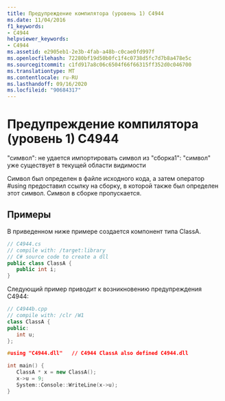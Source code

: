 ```yaml
---
title: Предупреждение компилятора (уровень 1) C4944
ms.date: 11/04/2016
f1_keywords:
- C4944
helpviewer_keywords:
- C4944
ms.assetid: e2905eb1-2e3b-4fab-a48b-c0cae0fd997f
ms.openlocfilehash: 72280bf19d50b0fc1f4c0738d5fc7d7b8a478e5c
ms.sourcegitcommit: c1fd917a8c06c6504f66f66315ff352d0c046700
ms.translationtype: MT
ms.contentlocale: ru-RU
ms.lasthandoff: 09/16/2020
ms.locfileid: "90684317"
---
```

# <a name="compiler-warning-level-1-c4944"></a>Предупреждение компилятора (уровень 1) C4944

"символ": не удается импортировать символ из "сборка1": "символ" уже существует в текущей области видимости

Символ был определен в файле исходного кода, а затем оператор #using предоставил ссылку на сборку, в которой также был определен этот символ. Символ в сборке пропускается.

## <a name="examples"></a>Примеры

В приведенном ниже примере создается компонент типа ClassA.

```csharp
// C4944.cs
// compile with: /target:library
// C# source code to create a dll
public class ClassA {
   public int i;
}
```

Следующий пример приводит к возникновению предупреждения C4944:

```cpp
// C4944b.cpp
// compile with: /clr /W1
class ClassA {
public:
   int u;
};

#using "C4944.dll"   // C4944 ClassA also defined C4944.dll

int main() {
   ClassA * x = new ClassA();
   x->u = 9;
   System::Console::WriteLine(x->u);
}
```

